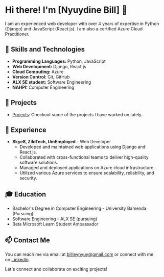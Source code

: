 # Hi there! I'm [Nyuydine Bill] 👋
I am an experienced web developer with over 4 years of expertise in Python (Django) and JavaScript (React.js). I am also a certified Azure Cloud Practitioner.

## 🚀 Skills and Technologies

- **Programming Languages:** Python, JavaScript
- **Web Development:** Django, React.js
- **Cloud Computing:** Azure 
- **Version Control:** Git, GitHub
- **ALX SE student:** Software Engineering
- **NAHPI:** Computer Engineering

## 🔨 Projects

- [Projects](https://github.com/NyuydineBill?tab=repositories): Checkout some of the projects I have worked on lately.


## 💼 Experience

- **Skye8, ZiloTech, UmEmployed** - Web Developer 
  - Developed and maintained web applications using Django and React.js.
  - Collaborated with cross-functional teams to deliver high-quality software solutions.
  - Managed and deployed applications on Azure cloud infrastructure.
  - Utilized various Azure services to ensure scalability, reliability, and security.
  

## 🎓 Education

- Bachelor's Degree in Computer Engineering - University Bamenda (Pursuing)
- Software Engineering - ALX SE (pursuing)
- Beta Microsoft Learn Student Ambassador

## 📫 Contact Me

You can reach me via email at [billleynyuy@gmail.com](billleynyuy@gmail.com) or connect with me on [LinkedIn](https://www.linkedin.com/in/nyuydine-bill/).

Let's connect and collaborate on exciting projects!
